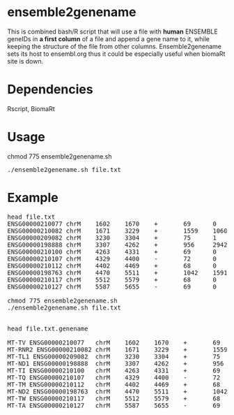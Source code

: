 # ensemble2genename

This is combined bash/R script that will use a file with **human** ENSEMBLE geneIDs in **a first column** of a file and append a gene name to it, while keeping the structure of the file from  other columns. Ensemble2genename sets its host to ensembl.org thus it could be especially useful when biomaRt site is down.


# Dependencies
Rscript, BiomaRt

# Usage
chmod 775 ensemble2genename.sh

<pre>
./ensemble2genename.sh file.txt
</pre>

# Example

<pre>
head file.txt
ENSG00000210077 chrM    1602    1670    +       69      0
ENSG00000210082 chrM    1671    3229    +       1559    106043
ENSG00000209082 chrM    3230    3304    +       75      1
ENSG00000198888 chrM    3307    4262    +       956     29426
ENSG00000210100 chrM    4263    4331    +       69      0
ENSG00000210107 chrM    4329    4400    -       72      0
ENSG00000210112 chrM    4402    4469    +       68      0
ENSG00000198763 chrM    4470    5511    +       1042    15914
ENSG00000210117 chrM    5512    5579    +       68      0
ENSG00000210127 chrM    5587    5655    -       69      0

chmod 775 ensemble2genename.sh
./ensemble2genename.sh file.txt


head file.txt.genename

MT-TV ENSG00000210077   chrM    1602    1670    +       69      0
MT-RNR2 ENSG00000210082 chrM    1671    3229    +       1559    106043
MT-TL1 ENSG00000209082  chrM    3230    3304    +       75      1
MT-ND1 ENSG00000198888  chrM    3307    4262    +       956     29426
MT-TI ENSG00000210100   chrM    4263    4331    +       69      0
MT-TQ ENSG00000210107   chrM    4329    4400    -       72      0
MT-TM ENSG00000210112   chrM    4402    4469    +       68      0
MT-ND2 ENSG00000198763  chrM    4470    5511    +       1042    15914
MT-TW ENSG00000210117   chrM    5512    5579    +       68      0
MT-TA ENSG00000210127   chrM    5587    5655    -       69      0


